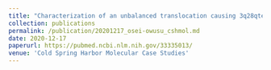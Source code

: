 ```yaml
---
title: "Characterization of an unbalanced translocation causing 3q28qter duplication and 10q26.2qter deletion in a patient with global developmental delay and self-injury"
collection: publications
permalink: /publication/20201217_osei-owusu_cshmol.md
date: 2020-12-17
paperurl: https://pubmed.ncbi.nlm.nih.gov/33335013/
venue: 'Cold Spring Harbor Molecular Case Studies'
---
```

